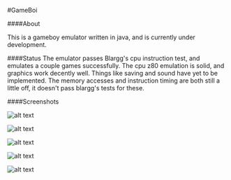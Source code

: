 #GameBoi

####About

This is a gameboy emulator written in java, and is currently
under development.

####Status
The emulator passes Blargg's cpu instruction test, and
emulates a couple games successfully. The cpu z80 emulation
is solid, and graphics work decently well. Things like saving
and sound have yet to be implemented. The memory accesses and
instruction timing are both still a little off, it doesn't pass
blargg's tests for these.

####Screenshots  

![alt text][cpu_instr]  

![alt text][mario_1]  

![alt text][mario_2]  

![alt text][link]  

![alt text][pokemon]  



[cpu_instr]: https://github.com/tomis007/gameboi/blob/master/screenshots/blargg_cpu_instructions.png
[mario_1]: https://github.com/tomis007/gameboi/blob/master/screenshots/mario_land_2_1.png
[mario_2]: https://github.com/tomis007/gameboi/blob/master/screenshots/mario_land_2_2.png
[link]: https://github.com/tomis007/gameboi/blob/master/screenshots/Links_Awakening.png
[pokemon]: https://github.com/tomis007/gameboi/blob/master/screenshots/pokemon.png

